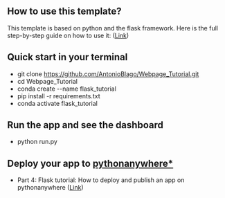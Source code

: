
## How to use this template?

This template is based on python and the flask framework.
Here is the full step-by-step guide on how to use it:
([Link](https://antonioblago.medium.com/build-your-own-mobile-friendly-website-with-flask-6fe208f029d9 ))

## Quick start in your terminal
- git clone https://github.com/AntonioBlago/Webpage_Tutorial.git
- cd Webpage_Tutorial
- conda create --name flask_tutorial
- pip install -r requirements.txt 
- conda activate flask_tutorial

## Run the app and see the dashboard
- python run.py

## Deploy your app to [pythonanywhere*](https://www.pythonanywhere.com/?affiliate_id=007ce8a4)
- Part 4: Flask tutorial: How to deploy and publish an app on pythonanywhere ([Link](https://antonioblago.medium.com/flask-tutorial-how-to-deploy-and-publish-an-app-on-pythonanywhere-225314160914))
